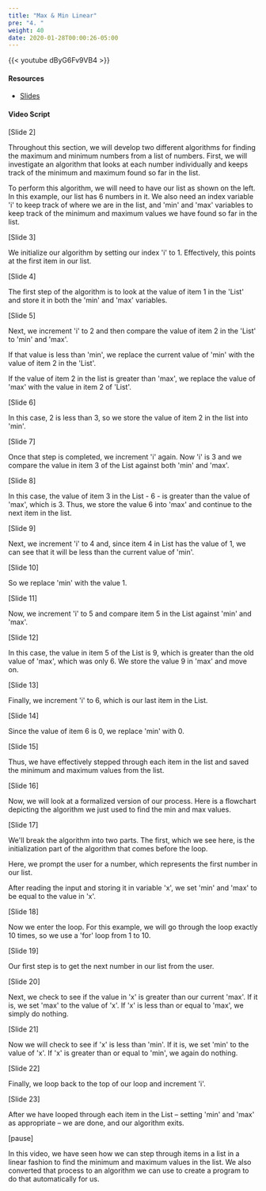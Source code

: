 ```yaml
---
title: "Max & Min Linear"
pre: "4. "
weight: 40
date: 2020-01-28T00:00:26-05:00
---
```


{{< youtube dByG6Fv9VB4 >}}

#### Resources

* [Slides](/3-cc310/03-program-contract-performance/04-min-max-linear-slides.pptx)

#### Video Script

[Slide 2]

Throughout this section, we will develop two different algorithms for finding
the maximum and minimum numbers from a list of numbers. First, we will
investigate an algorithm that looks at each number individually and keeps track
of the minimum and maximum found so far in the list.

To perform this algorithm, we will need to have our list as shown on the left.
In this example, our list has 6 numbers in it. We also need an index variable
'i' to keep track of where we are in the list, and 'min' and 'max' variables to
keep track of the minimum and maximum values we have found so far in the list.

[Slide 3]

We initialize our algorithm by setting our index 'i' to 1. Effectively, this
points at the first item in our list.

[Slide 4]

The first step of the algorithm is to look at the value of item 1 in the 'List'
and store it in both the 'min' and 'max' variables.

[Slide 5]

Next, we increment 'i' to 2 and then compare the value of item 2 in the 'List'
to 'min' and 'max'.

If that value is less than 'min', we replace the current value of 'min' with the
value of item 2 in the 'List'.

If the value of item 2 in the list is greater than 'max', we replace the value
of 'max' with the value in item 2 of 'List'.

[Slide 6]

In this case, 2 is less than 3, so we store the value of item 2 in the list into
'min'.

[Slide 7]

Once that step is completed, we increment 'i' again. Now 'i' is 3 and we compare
the value in item 3 of the List against both 'min' and 'max'.

[Slide 8]

In this case, the value of item 3 in the List - 6 - is greater than the value of
'max', which is 3. Thus, we store the value 6 into 'max' and continue to the
next item in the list.

[Slide 9]

Next, we increment 'i' to 4 and, since item 4 in List has the value of 1, we can
see that it will be less than the current value of 'min'.

[Slide 10]

So we replace 'min' with the value 1.

[Slide 11]

Now, we increment 'i' to 5 and compare item 5 in the List against 'min' and
'max'.

[Slide 12]

In this case, the value in item 5 of the List is 9, which is greater than the
old value of 'max', which was only 6. We store the value 9 in 'max' and move on.

[Slide 13]

Finally, we increment 'i' to 6, which is our last item in the List.

[Slide 14]

Since the value of item 6 is 0, we replace 'min' with 0.

[Slide 15]

Thus, we have effectively stepped through each item in the list and saved the
minimum and maximum values from the list.

[Slide 16]

Now, we will look at a formalized version of our process. Here is a flowchart
depicting the algorithm we just used to find the min and max values.

[Slide 17]

We'll break the algorithm into two parts. The first, which we see here, is the
initialization part of the algorithm that comes before the loop.

Here, we prompt the user for a number, which represents the first number in our
list.

After reading the input and storing it in variable 'x', we set 'min' and 'max'
to be equal to the value in 'x'.

[Slide 18]

Now we enter the loop. For this example, we will go through the loop exactly 10
times, so we use a 'for' loop from 1 to 10.

[Slide 19]

Our first step is to get the next number in our list from the user.

[Slide 20]

Next, we check to see if the value in 'x' is greater than our current 'max'. If
it is, we set 'max' to the value of 'x'. If 'x' is less than or equal to 'max',
we simply do nothing.

[Slide 21]

Now we will check to see if 'x' is less than 'min'. If it is, we set 'min' to
the value of 'x'. If 'x' is greater than or equal to 'min', we again do nothing.

[Slide 22]

Finally, we loop back to the top of our loop and increment 'i'.

[Slide 23]

After we have looped through each item in the List – setting 'min' and 'max' as
appropriate – we are done, and our algorithm exits.

[pause]

In this video, we have seen how we can step through items in a list in a linear
fashion to find the minimum and maximum values in the list. We also converted
that process to an algorithm we can use to create a program to do that
automatically for us.
